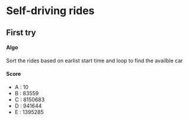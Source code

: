 # Self-driving rides

## First try

#### Algo

Sort the rides based on earlist start time and loop to find the availble car

#### Score

- A : 10
- B : 83559
- C : 8150683
- D : 941644
- E : 1395285


